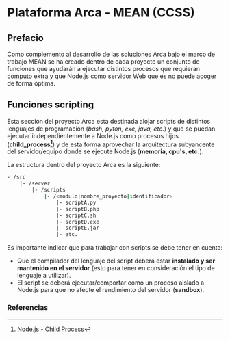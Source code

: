 # Plataforma Arca - MEAN (CCSS)

## Prefacio

Como complemento al desarrollo de las soluciones Arca bajo el marco de trabajo MEAN se ha creado dentro de cada proyecto un conjunto de funciones que ayudarán a ejecutar distintos procesos que requieran computo extra y que Node.js como servidor Web que es no puede acoger de forma óptima.

## Funciones scripting  

Esta sección del proyecto Arca esta destinada alojar scripts de distintos lenguajes de programación (*bash, pyton, exe, java, etc.*) y que se puedan ejecutar independientemente a Node.js como procesos hijos (**child_process[^1]**) y de esta forma aprovechar la arquitectura subyancente del servidor/equipo donde se ejecute Node.js (**memoria, cpu's, etc.**).

La estructura dentro del proyecto Arca es la siguiente:

``` bash
- /src
	|- /server
		|- /scripts
			|- /<modulo|nombre_proyecto|identificador>
				|- scriptA.py
				|- scriptB.php
				|- scriptC.sh
				|- scriptD.exe
				|- scriptE.jar
				|- etc.
```

Es importante indicar que para trabajar con scripts se debe tener en cuenta:

- Que el compilador del lenguaje del script deberá estar **instalado y ser mantenido en el servidor** (esto para tener en consideración el tipo de lenguaje a utilizar).
- El script se deberá ejecutar/comportar como un proceso aislado a Node.js para que no afecte el rendimiento del servidor (**sandbox**).

### Referencias

[^1]: [Node.js - Child Process](https://nodejs.org/api/child_process.html#child_process_child_process)